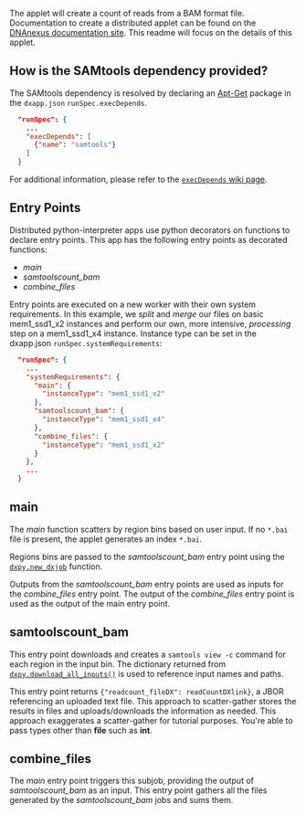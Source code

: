 The applet will create a count of reads from a BAM format file. Documentation to create a distributed applet can be found on the [DNAnexus documentation site](https://documentation.dnanexus.com/faqs/developing-apps-and-applets#how-do-i-parallelize-my-app). This readme will focus on the details of this applet.

## How is the SAMtools dependency provided?
The SAMtools dependency is resolved by declaring an [Apt-Get](http://manpages.ubuntu.com/manpages/xenial/man8/apt-get.8.html) package in the `dxapp.json` `runSpec.execDepends`.
```json
  "runSpec": {
    ...
    "execDepends": [
      {"name": "samtools"}
    ]
  }
```
For additional information, please refer to the [`execDepends` wiki page](https://documentation.dnanexus.com/getting-started/tutorials/developer-tutorials/bash/git-dependency#how-is-the-samtools-dependency-added).

## Entry Points
Distributed python-interpreter apps use python decorators on functions to declare entry points. This app has the following entry points as decorated functions:

* *main* 
* *samtoolscount_bam*
* *combine_files*

Entry points are executed on a new worker with their own system requirements. In this example, we *split* and *merge* our files on basic mem1_ssd1_x2 instances and perform our own, more intensive, *processing* step on a mem1_ssd1_x4 instance. Instance type can be set in the dxapp.json `runSpec.systemRequirements`:
```json
  "runSpec": {
    ...
    "systemRequirements": {
      "main": {
        "instanceType": "mem1_ssd1_x2"
      },
      "samtoolscount_bam": {
        "instanceType": "mem1_ssd1_x4"
      },
      "combine_files": {
        "instanceType": "mem1_ssd1_x2"
      }
    },
    ...
  }
```
## main
The *main* function scatters by region bins based on user input. If no `*.bai` file is present, the applet generates an index `*.bai`.
<!-- SECTION: Scatter -->
Regions bins are passed to the *samtoolscount_bam* entry point using the [`dxpy.new_dxjob`](http://autodoc.dnanexus.com/bindings/python/current/dxpy_apps.html?highlight=new_dxjob#dxpy.bindings.dxjob.new_dxjob) function.
<!-- SECTION: Processing -->
Outputs from the *samtoolscount_bam* entry points are used as inputs for the *combine_files* entry point. The output of the *combine_files* entry point is used as the output of the main entry point.
<!-- SECTION: Gather (Post-processing) -->

## samtoolscount_bam
This entry point downloads and creates a `samtools view -c` command for each region in the input bin. The dictionary returned from [`dxpy.download_all_inputs()`]() is used to reference input names and paths.
<!-- FUNCTION: samtoolscount_bam -->
This entry point returns `{"readcount_fileDX": readCountDXlink}`, a JBOR referencing an uploaded text file. This approach to scatter-gather stores the results in files and uploads/downloads the information as needed. This approach exaggerates a scatter-gather for tutorial purposes. You're able to pass types other than **file** such as **int**.
## combine_files
The *main* entry point triggers this subjob, providing the output of *samtoolscount_bam* as an input. This entry point gathers all the files generated by the *samtoolscount_bam* jobs and sums them.
<!-- FUNCTION: combine_files -->
<!-- INCLUDE: {% include important.html content="While the _main_ entry point triggers the _processing_ and _gathering_ entry points, keep in mind the _main_ entry point **doesn't** do any heavy lifting or _processing_. Notice in the `.runSpec` json [above](#Entry-Points) we start with a lightwieght instance, _scale up_ for the processing entry point, then finally _scale down_ for the _gathering_ step." %} -->
